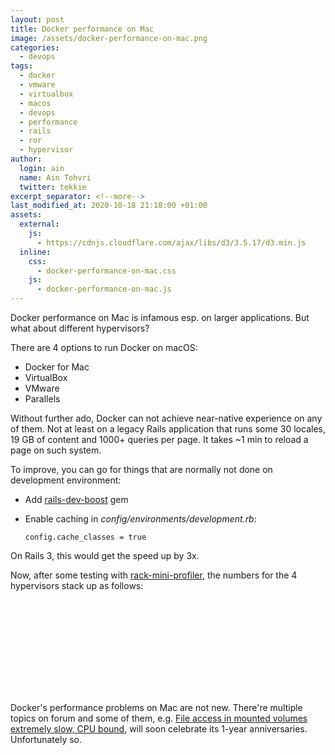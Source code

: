 ```yaml
---
layout: post
title: Docker performance on Mac
image: /assets/docker-performance-on-mac.png
categories:
  - devops
tags:
  - docker
  - vmware
  - virtualbox
  - macos
  - devops
  - performance
  - rails
  - ror
  - hypervisor
author:
  login: ain
  name: Ain Tohvri
  twitter: tekkie
excerpt_separator: <!--more-->
last_modified_at: 2020-10-18 21:18:00 +01:00
assets:
  external:
    js:
      - https://cdnjs.cloudflare.com/ajax/libs/d3/3.5.17/d3.min.js
  inline:
    css:
      - docker-performance-on-mac.css
    js:
      - docker-performance-on-mac.js
---
```

Docker performance on Mac is infamous esp. on larger applications. But what about different hypervisors?<!--more-->

There are 4 options to run Docker on macOS:

- Docker for Mac
- VirtualBox
- VMware
- Parallels

Without further ado, Docker can not achieve near-native experience on any of them. Not at least on a legacy Rails application that runs some 30 locales, 19 GB of content and 1000+ queries per page. It takes ~1 min to reload a page on such system.

To improve, you can go for things that are normally not done on development environment:

- Add [rails-dev-boost](https://github.com/thedarkone/rails-dev-boost) gem
- Enable caching in _config/environments/development.rb_:

  ```
  config.cache_classes = true
  ```

On Rails 3, this would get the speed up by 3x.

Now, after some testing with [rack-mini-profiler](https://github.com/MiniProfiler/rack-mini-profiler), the numbers for the 4 hypervisors stack up as follows:

<svg class="speed-chart"></svg>

Docker's performance problems on Mac are not new. There're multiple topics on forum and some of them, e.g. [File access in mounted volumes extremely slow, CPU bound](https://forums.docker.com/t/file-access-in-mounted-volumes-extremely-slow-cpu-bound/8076), will soon celebrate its 1-year anniversaries. Unfortunately so.
